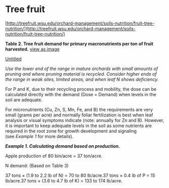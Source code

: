 # Tree fruit

[http://treefruit.wsu.edu/orchard-management/soils-nutrition/fruit-tree-nutrition/](http://treefruit.wsu.edu/orchard-management/soils-nutrition/fruit-tree-nutrition/)

**Table 2. Tree fruit demand for primary macronutrients per ton of fruit harvested.** [view as image](http://treefruit.wsu.edu/wp-content/uploads/2020/01/Orchard-Soil-Fertility_Tbl-2.png)

[Untitled](Tree%20fruit%20421b1e406f7745f18f11882b1c9186e4/Untitled%20Database%206d7e068a74094a51bad63f58b488e943.csv)

*Use the lower end of the range in mature orchards with small amounts of pruning and where pruning material is recycled. Consider higher ends of the range in weak sites, limited areas, and when leaf N shows deficiency.*

For P and K, due to their recycling process and mobility, the dose can be calculated directly with the demand (Dose = Demand) when levels in the soil are adequate.

For micronutrients (Cu, Zn, S, Mn, Fe, and B) the requirements are very small (grams per acre) and normally foliar fertilization is best when leaf analysis or visual symptoms indicate (note: annually for Zn and B). However, it is important to keep adequate levels in the soil as some nutrients are required in the root zone for growth development and signaling (see *Example 1* for more details).

***Example 1. Calculating demand based on production.***

Apple production of 80 bin/acre = 37 ton/acre.

N demand: (Based on Table 3)

37 tons × (1.9 to 2.2 lb of N) = 70 to 80 lb/acre.37 tons × 0.4 lb of P = 15 lb/acre.37 tons × (3.6 to 4.7 lb of K) = 133 to 174 lb/acre.